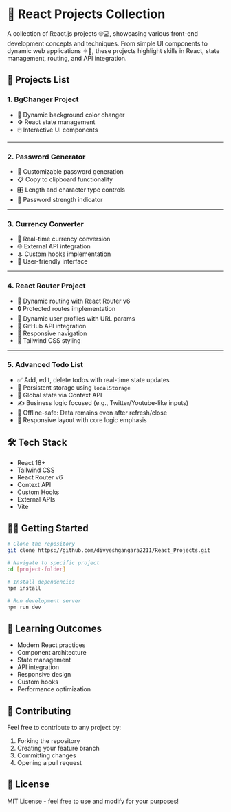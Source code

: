 # 🚀 React Projects Collection

A collection of React.js projects 🌐💻, showcasing various front-end development concepts and techniques. From simple UI components to dynamic web applications ⚛️📱, these projects highlight skills in React, state management, routing, and API integration.

## 📂 Projects List

### 1. **BgChanger Project**
- 🎨 Dynamic background color changer  
- ⚙️ React state management  
- 🖱️ Interactive UI components  

---

### 2. **Password Generator**
- 🔐 Customizable password generation  
- 📋 Copy to clipboard functionality  
- 🎛️ Length and character type controls  
- 📶 Password strength indicator  

---

### 3. **Currency Converter**
- 💱 Real-time currency conversion  
- 🌐 External API integration  
- ⚓ Custom hooks implementation  
- 🧭 User-friendly interface  

---

### 4. **React Router Project**
- 🔁 Dynamic routing with React Router v6  
- 🔒 Protected routes implementation  
- 👤 Dynamic user profiles with URL params  
- 🧪 GitHub API integration  
- 📱 Responsive navigation  
- 🎨 Tailwind CSS styling  

---

### 5. **Advanced Todo List**
- ✅ Add, edit, delete todos with real-time state updates  
- 💾 Persistent storage using `localStorage`  
- 🧠 Global state via Context API  
- ✍️ Business logic focused (e.g., Twitter/Youtube-like inputs)  
- 📵 Offline-safe: Data remains even after refresh/close  
- 📱 Responsive layout with core logic emphasis  


## 🛠️ Tech Stack

- React 18+
- Tailwind CSS
- React Router v6
- Context API
- Custom Hooks
- External APIs
- Vite

## 🏃‍♂️ Getting Started

```bash
# Clone the repository
git clone https://github.com/divyeshgangara2211/React_Projects.git

# Navigate to specific project
cd [project-folder]

# Install dependencies
npm install

# Run development server
npm run dev
```

## 📝 Learning Outcomes

- Modern React practices
- Component architecture
- State management
- API integration
- Responsive design
- Custom hooks
- Performance optimization

## 👥 Contributing

Feel free to contribute to any project by:
1. Forking the repository
2. Creating your feature branch
3. Committing changes
4. Opening a pull request

## 📜 License

MIT License - feel free to use and modify for your purposes!

